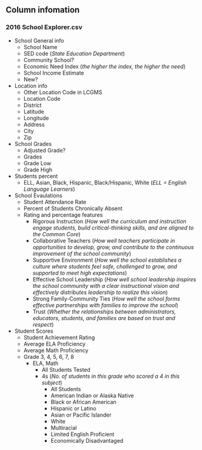## Column infomation
### 2016 School Explorer.csv

- School General info
    - School Name
    - SED code (_State Education Department_)
    - Community School?
    - Economic Need Index (_the higher the index, the higher the need_)
    - School Income Estimate
    - New?
- Location info
    - Other Location Code in LCGMS
    - Location Code
    - District
    - Latitude
    - Longitude
    - Address
    - City
    - Zip
- School Grades
    - Adjusted Grade?
    - Grades
    - Grade Low
    - Grade High
- Students percent
    - ELL, Asian, Black, Hispanic, Black/Hispanic, White (_ELL = English Language Learners_)
- School Evaulations
    - Student Attendance Rate 
    - Percent of Students Chronically Absent
    - Rating and percentage features
        - Rigorous Instruction (_How well the curriculum and instruction engage students, build critical-thinking skills, and are aligned to the Common Core_)
        - Collaborative Teachers (_How well teachers participate in opportunities to develop, grow, and contribute to the continuous improvement of the school community_)
        - Supportive Environment (_How well the school establishes a culture where students feel safe, challenged to grow, and supported to meet high expectations_)
        - Effective School Leadership (_How well school leadership inspires the school community with a clear instructional vision and effectively distributes leadership to realize this vision_)
        - Strong Family-Community Ties (_How well the school forms effective partnerships with families to improve the school_)
        - Trust (_Whether the relationships between administrators, educators, students, and families are based on trust and respect_)
- Student Scores
    - Student Achievement Rating
    - Average ELA Proficiency
    - Average Math Proficiency
    - Grade 3, 4, 5, 6, 7, 8
        - ELA, Math
            - All Students Tested
            - 4s (_No. of students in this grade who scored a 4 in this subject_)
                - All Students
                - American Indian or Alaska Native
                - Black or African American
                - Hispanic or Latino
                - Asian or Pacific Islander
                - White
                - Multiracial
                - Limited English Proficient
                - Economically Disadvantaged
